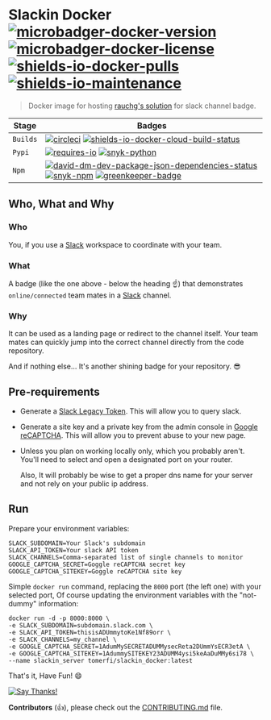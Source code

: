 <!--lint disable maximum-heading-length-->
# Slackin Docker</br>[![microbadger-docker-version]][7] [![microbadger-docker-license]][8] [![shields-io-docker-pulls]][9]</br>[![shields-io-maintenance]][0]

> Docker image for hosting [rauchg's solution](https://github.com/rauchg/slackin) for slack channel
> badge.

| Stage     | Badges                                                                                            |
| --------- | ------------------------------------------------------------------------------------------------- |
| `Builds`  | [![circleci]][2] [![shields-io-docker-cloud-build-status]][10]                                    |
| `Pypi`    | [![requires-io]][3] [![snyk-python]][5]                                                           |
| `Npm`     | [![david-dm-dev-package-json-dependencies-status]][4] [![snyk-npm]][6] [![greenkeeper-badge]][11] |

## Who, What and Why

### Who

You, if you use a [Slack](https://slack.com) workspace to coordinate with your team.

### What

A badge (like the one above - below the heading :point_up:) that demonstrates `online/connected`
team mates in a [Slack](https://slack.com) channel.

### Why

It can be used as a landing page or redirect to the channel itself. Your team mates can quickly jump
into the correct channel directly from the code repository.

And if nothing else... It's another shining badge for your repository. :sunglasses:

## Pre-requirements

-   Generate a [Slack Legacy Token](https://api.slack.com/custom-integrations/legacy-tokens).
    This will allow you to query slack.

-   Generate a site key and a private key from the admin console in [Google reCAPTCHA](https://www.google.com/recaptcha/intro/v3.html).
    This will allow you to prevent abuse to your new page.

-   Unless you plan on working locally only, which you probably aren't.
    You'll need to select and open a designated port on your router.

    Also, It will probably be wise to get a proper dns name for your server
    and not rely on your public ip address.

## Run

Prepare your environment variables:

```text
SLACK_SUBDOMAIN=Your Slack's subdomain
SLACK_API_TOKEN=Your slack API token
SLACK_CHANNELS=Comma-separated list of single channels to monitor
GOOGLE_CAPTCHA_SECRET=Goggle reCAPTCHA secret key
GOOGLE_CAPTCHA_SITEKEY=Goggle reCAPTCHA site key
```

Simple `docker run` command, replacing the `8000` port (the left one) with your selected port,
Of course updating the environment variables with the "not-dummy" information:

```shell
docker run -d -p 8000:8000 \
-e SLACK_SUBDOMAIN=subdomain.slack.com \
-e SLACK_API_TOKEN=thisisADUmmytoKe1Nf89orr \
-e SLACK_CHANNELS=my_channel \
-e GOOGLE_CAPTCHA_SECRET=1AdumMySECRETADUMMysecReta2DUmmYsECR3etA \
-e GOOGLE_CAPTCHA_SITEKEY=1AdummySITEKEY23ADUMM4ysi5keAaDuMMy6si78 \
--name slackin_server tomerfi/slackin_docker:latest
```

That's it, Have Fun! :smile:

[![Say Thanks!](https://img.shields.io/badge/Say%20Thanks-!-1EAEDB.svg)](https://saythanks.io/to/TomerFi)

**Contributors** (:thumbsup:), please check out the [CONTRIBUTING.md](CONTRIBUTING.md) file.

<!-- Real Links -->
[0]: https://github.com/TomerFi/slackin_docker
[2]: https://circleci.com/gh/TomerFi/slackin_docker
[3]: https://requires.io/github/TomerFi/slackin_docker/requirements
[4]: https://david-dm.org/TomerFi/slackin_docker
[5]: https://snyk.io/test/github/TomerFi/slackin_docker?targetFile=requirements.txt
[6]: https://snyk.io/test/github/TomerFi/slackin_docker?targetFile=package.json
[7]: https://microbadger.com/images/tomerfi/slackin_docker
[8]: https://github.com/TomerFi/slackin_docker/blob/dev/LICENSE
[9]: https://hub.docker.com/r/tomerfi/slackin_docker
[10]: https://hub.docker.com/r/tomerfi/switcher_webapi/builds
[11]: https://greenkeeper.io/

<!-- Badges Links -->
[circleci]: https://circleci.com/gh/TomerFi/slackin_docker.svg?style=shield
[david-dm-dev-package-json-dependencies-status]: https://david-dm.org/TomerFi/slackin_docker/status.svg
[greenkeeper-badge]: https://badges.greenkeeper.io/TomerFi/slackin_docker.svg
[requires-io]: https://requires.io/github/TomerFi/slackin_docker/requirements.svg
[microbadger-docker-license]: https://images.microbadger.com/badges/license/tomerfi/slackin_docker.svg
[microbadger-docker-version]: https://images.microbadger.com/badges/version/tomerfi/slackin_docker.svg
[shields-io-docker-cloud-build-status]: https://img.shields.io/docker/cloud/build/tomerfi/slackin_docker.svg
[shields-io-docker-pulls]: https://img.shields.io/docker/pulls/tomerfi/slackin_docker.svg
[shields-io-maintenance]: https://img.shields.io/maintenance/no/2020
[snyk-npm]: https://snyk.io//test/github/TomerFi/slackin_docker/badge.svg?targetFile=package.json
[snyk-python]: https://snyk.io//test/github/TomerFi/slackin_docker/badge.svg?targetFile=requirements.txt
